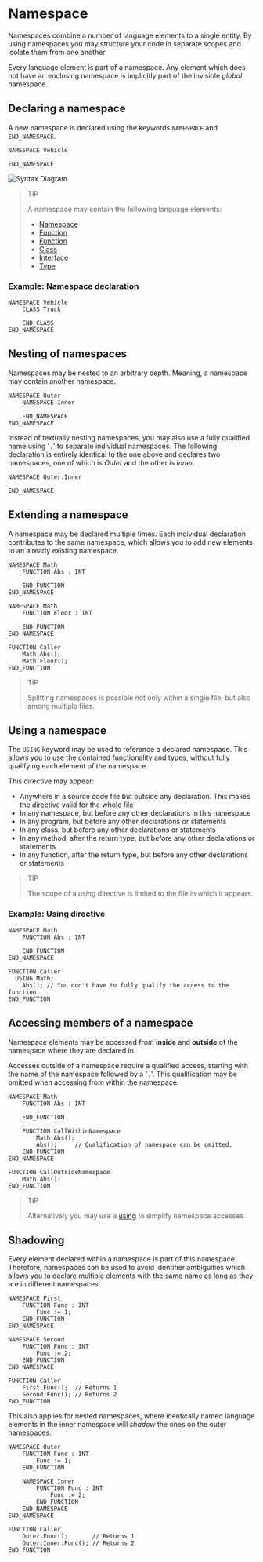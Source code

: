 # Namespace

Namespaces combine a number of language elements to a single entity. By using namespaces you may structure your code in separate scopes and isolate them from one another.

Every language element is part of a namespace.
Any element which does not have an enclosing namespace is implicitly part of the invisible _global_ namespace.

## Declaring a namespace

A new namespace is declared using the keywords `NAMESPACE` and `END_NAMESPACE`.

```iecst
NAMESPACE Vehicle

END_NAMESPACE
```

![Syntax Diagram](./../diagrams/namespaceDeclaration.svg "Syntax-Diagram")

> TIP
>
> A namespace may contain the following language elements:
>
> - [Namespace](#namespace)
> - [Function](2_program-organization-unit.md#function-declaration)
> - [Function](2_program-organization-unit.md#function-block-declaration)
> - [Class](2_program-organization-unit.md#class-declaration)
> - [Interface](../02_oop/2_interfaces.md#interface-declaration)
> - [Type](./../04_types-and-variables.md#user-defined-data-types)

### Example: Namespace declaration

```iecst
NAMESPACE Vehicle
    CLASS Truck

    END_CLASS
END_NAMESPACE
```

## Nesting of namespaces

Namespaces may be nested to an arbitrary depth. Meaning, a namespace may contain another namespace.

```iecst
NAMESPACE Outer
    NAMESPACE Inner

    END_NAMESPACE
END_NAMESPACE
```

Instead of textually nesting namespaces, you may also use a fully qualified name using '`.`' to separate individual namespaces.
The following declaration is entirely identical to the one above and declares two namespaces, one of which is _Outer_ and the other is _Inner_.

```iecst
NAMESPACE Outer.Inner

END_NAMESPACE
```

## Extending a namespace

A namespace may be declared multiple times. Each individual declaration contributes to the same namespace, which allows you to add new elements to an already existing namespace.

```iecst
NAMESPACE Math
    FUNCTION Abs : INT
        ;
    END_FUNCTION
END_NAMESPACE

NAMESPACE Math
    FUNCTION Floor : INT
        ;
    END_FUNCTION
END_NAMESPACE

FUNCTION Caller
    Math.Abs();
    Math.Floor();
END_FUNCTION
```

> TIP
>
> Splitting namespaces is possible not only within a single file, but also among multiple files.

## Using a namespace

The `USING` keyword may be used to reference a declared namespace. This allows you to use the contained functionality and types, without fully qualifying each element of the namespace.

This directive may appear:

- Anywhere in a source code file but outside any declaration. This makes the directive valid for the whole file
- In any namespace, but before any other declarations in this namespace
- In any program, but before any other declarations or statements
- In any class, but before any other declarations or statements
- In any method, after the return type, but before any other declarations or statements
- In any function, after the return type, but before any other declarations or statements

> TIP
>
> The scope of a _using_ directive is limited to the file in which it appears.

### Example: Using directive

```iecst
NAMESPACE Math
    FUNCTION Abs : INT
        ;
    END_FUNCTION
END_NAMESPACE

FUNCTION Caller
  USING Math;
    Abs(); // You don't have to fully qualify the access to the function.
END_FUNCTION
```

## Accessing members of a namespace

Namespace elements may be accessed from **inside** and **outside** of the namespace where they are declared in.

Accesses outside of a namespace require a qualified access, starting with the name of the namespace followed by a '`.`'.
This qualification may be omitted when accessing from within the namespace.

```iecst
NAMESPACE Math
    FUNCTION Abs : INT
        ;
    END_FUNCTION

    FUNCTION CallWithinNamespace
        Math.Abs();
        Abs();     // Qualification of namespace can be omitted.
    END_FUNCTION
END_NAMESPACE

FUNCTION CallOutsideNamespace
    Math.Abs();
END_FUNCTION
```

> TIP
>
> Alternatively you may use a [using](#using-a-namespace) to simplify namespace accesses.

## Shadowing

Every element declared within a namespace is part of this namespace.
Therefore, namespaces can be used to avoid identifier ambiguities which allows you to declare multiple elements with the same name as long as they are in different namespaces.

```iecst
NAMESPACE First
    FUNCTION Func : INT
        Func := 1;
    END_FUNCTION
END_NAMESPACE

NAMESPACE Second
    FUNCTION Func : INT
        Func := 2;
    END_FUNCTION
END_NAMESPACE

FUNCTION Caller
    First.Func();  // Returns 1
    Second.Func(); // Returns 2
END_FUNCTION
```

This also applies for nested namespaces, where identically named language elements in the inner namespace will _shadow_ the ones on the outer namespaces.

```iecst
NAMESPACE Outer
    FUNCTION Func : INT
        Func := 1;
    END_FUNCTION

    NAMESPACE Inner
        FUNCTION Func : INT
            Func := 2;
        END_FUNCTION
    END_NAMESPACE
END_NAMESPACE

FUNCTION Caller
    Outer.Func();       // Returns 1
    Outer.Inner.Func(); // Returns 2
END_FUNCTION
```
